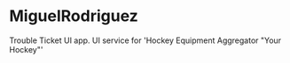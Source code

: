 # MiguelRodriguez

Trouble Ticket UI app.
UI service for 'Hockey Equipment Aggregator "Your Hockey"'
